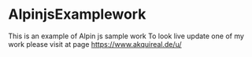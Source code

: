# AlpinjsExamplework
This is an example of Alpin js sample work
To look live update one of my work please visit at page https://www.akquireal.de/u/ 
